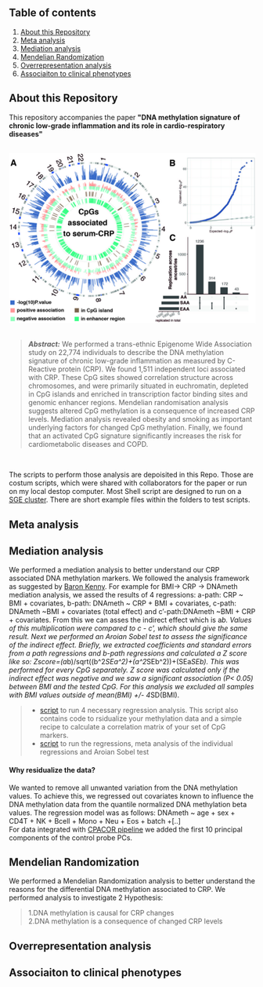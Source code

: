 ## Table of contents
1. [About this Repository](#About-this-Repository)
2. [Meta analysis](#Meta-analysis)
3. [Mediation analysis](#Mediation-analysis)
4. [Mendelian Randomization](#Mendelian-Randomization)
4. [Overrepresentation analysis](#Overrepresentation-analysis)
5. [Associaiton to clinical phenotypes](#Associaiton-to-clinical-phenotypes)  

## About this Repository
This repository accompanies the paper __"DNA methylation signature of chronic low-grade inflammation and its role in cardio-respiratory diseases"__ 
<br/><br/>
<p align="center">
<img src="/img/FIGURE_1_ok.jpg" alt="Overview Figure" width="600"/>
<br/><br/>

> **_Abstract:_**  We performed a trans-ethnic Epigenome Wide Association study on 22,774 individuals to describe the DNA methylation signature of chronic low-grade inflammation as measured by C-Reactive protein (CRP). We found 1,511 independent loci associated with CRP. These CpG sites showed correlation structure across chromosomes, and were primarily situated in euchromatin, depleted in CpG islands and enriched in transcription factor binding sites and genomic enhancer regions. Mendelian randomisation analysis suggests altered CpG methylation is a consequence of increased CRP levels. Mediation analysis revealed obesity and smoking as important underlying factors for changed CpG methylation. Finally, we found that an activated CpG signature significantly increases the risk for cardiometabolic diseases and COPD. 
<p>
<br/>

The scripts to perform those analysis are depoisited in this Repo. Those are costum scripts, which were shared with collaborators for the paper or run on my local destop computer. Most Shell script are designed to run on a [SGE cluster](http://gridscheduler.sourceforge.net/htmlman/manuals.html). There are short example files within the folders to test scripts. 
  
## Meta analysis

## Mediation analysis
We performed a mediation analysis to better understand our CRP associated DNA methylation markers. We followed the analysis framework as suggested by [Baron Kenny](https://en.wikipedia.org/wiki/Mediation_(statistics)). For example for BMI-> CRP -> DNAmeth mediation analysis, we assed the results of 4 regressions: a-path: CRP ~ BMI + covariates, b-path: DNAmeth ~ CRP + BMI + covariates, c-path: DNAmeth ~BMI + covariates (total effect) and c’-path:DNAmeth ~BMI + CRP + covariates. From this we can asses the indirect effect which is a*b. Values of this multiplication were compared to c - c', which should give the same result. Next we performed an Aroian Sobel test to assess the significance of the indirect effect. Briefly, we extracted coefficients and standard errors from a path regressions and b-path regressions and calculated a Z score like so: Zscore=(a*b)/sqrt((b^2*SEa^2)+(a^2*SEb^2))+(SEa*SEb). This was performed for every CpG separately. Z score was calculated only if the indirect effect was negative and we saw a significant association (P< 0.05) between BMI and the tested CpG. For this analysis we excluded all samples with BMI values outside of mean(BMI) +/- 4*SD(BMI).  
>* [script](Mediation_Analysis/1_resid_correlation_mediation_regression.R) to run 4 necessary regression analysis. This script also contains code to rsidualize your methylation data and a simple recipe to calculate a correlation matrix of your set of CpG markers.  
>* [script](Mediation_Analysis/2_mediation_analysis.R) to run the regressions, meta analysis of the individual regressions and Aroian Sobel test
<p>

#### Why residualize the data?  
  
We wanted to remove all unwanted variation from the DNA methylation values. To achieve this, we regressed out covariates known to influence the DNA methylation data from the quantile normalized DNA methylation beta values. The regression model was as follows: 
DNAmeth ~ age + sex + CD4T + NK + Bcell + Mono + Neu + Eos + batch +[..]  
For data integrated with [CPACOR pipeline](https://www.ncbi.nlm.nih.gov/pmc/articles/PMC4365767/) we added the first 10 principal components of the control probe PCs. 

  
  
## Mendelian Randomization
We performed a Mendelian Randomization analysis to better understand the reasons for the differential DNA methylation associated to CRP. We performed analysis to investigate 2 Hypothesis: 
>1.DNA methylation is causal for CRP changes  
>2.DNA methylation is a consequence of changed CRP levels  
<p>
 
  
## Overrepresentation analysis

## Associaiton to clinical phenotypes 


